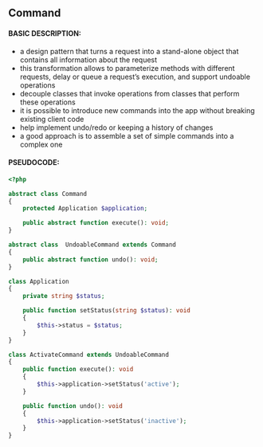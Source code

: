 ## Command

#### BASIC DESCRIPTION:
- a design pattern that turns a request into a stand-alone object that contains all information about the request
- this transformation allows to parameterize methods with different requests, delay or queue a request’s execution, and support undoable operations
- decouple classes that invoke operations from classes that perform these operations
- it is possible to introduce new commands into the app without breaking existing client code
- help implement undo/redo or keeping a history of changes
- a good approach is to assemble a set of simple commands into a complex one

#### PSEUDOCODE:
```php
<?php

abstract class Command
{
    protected Application $application;

    public abstract function execute(): void;
}

abstract class  UndoableCommand extends Command
{
    public abstract function undo(): void;
}

class Application
{
    private string $status;

    public function setStatus(string $status): void
    {
        $this->status = $status;
    }
}

class ActivateCommand extends UndoableCommand
{
    public function execute(): void
    {
        $this->application->setStatus('active');
    }

    public function undo(): void
    {
        $this->application->setStatus('inactive');
    }
}
```
